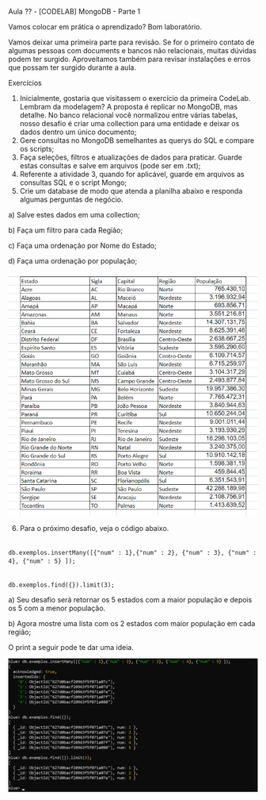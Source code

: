 Aula ?? - [CODELAB] MongoDB - Parte 1

Vamos colocar em prática o aprendizado? Bom laboratório.

Vamos deixar uma primeira parte para revisão. Se for o primeiro contato de algumas pessoas com documents e bancos não relacionais, muitas dúvidas podem ter surgido. Aproveitamos também para revisar instalações e erros que possam ter surgido durante a aula. 

Exercícios

1. Inicialmente, gostaria que visitassem o exercício da primeira CodeLab. Lembram da modelagem? A proposta é replicar no MongoDB, mas detalhe. No banco relacional você normalizou entre várias tabelas, nosso desafio é criar uma collection para uma entidade e deixar os dados dentro um único documento;
2. Gere consultas no MongoDB semelhantes as querys do SQL e compare os scripts;
3. Faça seleções, filtros e atualizações de dados para praticar. Guarde estas consultas e salve em arquivos (pode ser em .txt);
4. Referente a atividade 3, quando for aplicável, guarde em arquivos as consultas SQL e o script Mongo;
5. Crie um database de modo que atenda a planilha abaixo e responda algumas perguntas de negócio.

  a) Salve estes dados em uma collection;
  
  b) Faça um filtro para cada Região;
  
  c) Faça uma ordenação por Nome do Estado;
  
  d) Faça uma ordenação por população;
  
<img src = "./imagens/tabelaPopulacao.png">

6. Para o próximo desafio, veja o código abaixo.

<code> 
db.exemplos.insertMany([{"num" : 1},{"num" : 2}, {"num" : 3}, {"num" : 4}, {"num" : 5} ]);
  
db.exemplos.find({}).limit(3);
</code>

  a) Seu desafio será retornar os 5 estados com a maior população e depois os 5 com a menor população.
  
  b) Agora mostre uma lista com os 2 estados com maior população em cada região;
  
O print a seguir pode te dar uma ideia. 

<img src = "./imagens/modeloCodeLab.png">


